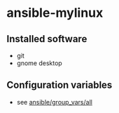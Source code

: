 # ansible-mylinux

## Installed software
- git
- gnome desktop

## Configuration variables
- see [ansible/group_vars/all](ansible/group_vars/all)

